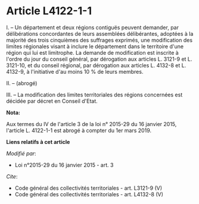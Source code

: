 # Article L4122-1-1

I. – Un département et deux régions contiguës peuvent demander, par délibérations concordantes de leurs assemblées
délibérantes, adoptées à la majorité des trois cinquièmes des suffrages exprimés, une modification des limites régionales
visant à inclure le département dans le territoire d'une région qui lui est limitrophe. La demande de modification est
inscrite à l'ordre du jour du conseil général, par dérogation aux articles L. 3121-9 et L. 3121-10, et du conseil régional,
par dérogation aux articles L. 4132-8 et L. 4132-9, à l'initiative d'au moins 10 % de leurs membres. 

II. – (abrogé) 

III. – La modification des limites territoriales des régions concernées est décidée par décret en Conseil d'Etat.

**Nota:**

Aux termes du IV de l'article 3 de la loi n° 2015-29 du 16 janvier 2015, l'article L. 4122-1-1 est abrogé à compter du 1er
mars 2019.

**Liens relatifs à cet article**

_Modifié par_:

  - Loi n°2015-29 du 16 janvier 2015 - art. 3

_Cite_:

  - Code général des collectivités territoriales - art. L3121-9 (V)
  - Code général des collectivités territoriales - art. L4132-8 (V)

